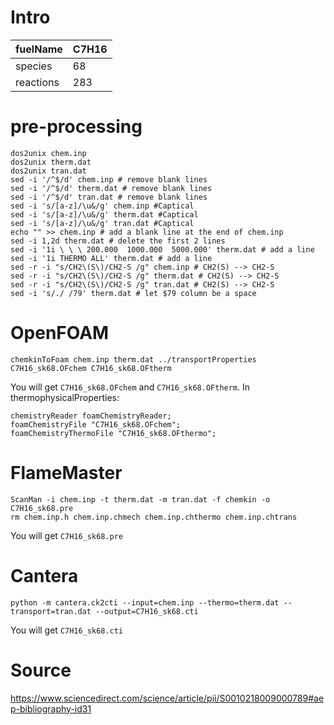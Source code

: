 # Intro
| fuelName      | C7H16 |
| --------------------          | ------------------------------------------------- |
| species       | 68       |
| reactions     | 283        |



# pre-processing
```
dos2unix chem.inp
dos2unix therm.dat
dos2unix tran.dat
sed -i '/^$/d' chem.inp # remove blank lines
sed -i '/^$/d' therm.dat # remove blank lines
sed -i '/^$/d' tran.dat # remove blank lines
sed -i 's/[a-z]/\u&/g' chem.inp #Captical
sed -i 's/[a-z]/\u&/g' therm.dat #Captical
sed -i 's/[a-z]/\u&/g' tran.dat #Captical
echo "" >> chem.inp # add a blank line at the end of chem.inp
sed -i 1,2d therm.dat # delete the first 2 lines
sed -i '1i \ \ \ 200.000  1000.000  5000.000' therm.dat # add a line
sed -i '1i THERMO ALL' therm.dat # add a line
sed -r -i "s/CH2\(S\)/CH2-S /g" chem.inp # CH2(S) --> CH2-S
sed -r -i "s/CH2\(S\)/CH2-S /g" therm.dat # CH2(S) --> CH2-S
sed -r -i "s/CH2\(S\)/CH2-S /g" tran.dat # CH2(S) --> CH2-S
sed -i 's/./ /79' therm.dat # let $79 column be a space
```

# OpenFOAM
```
chemkinToFoam chem.inp therm.dat ../transportProperties C7H16_sk68.OFchem C7H16_sk68.OFtherm
```
You will get `C7H16_sk68.OFchem` and `C7H16_sk68.OFtherm`.
In thermophysicalProperties:
```
chemistryReader foamChemistryReader;
foamChemistryFile "C7H16_sk68.OFchem";
foamChemistryThermoFile "C7H16_sk68.OFthermo";
```

# FlameMaster
```
ScanMan -i chem.inp -t therm.dat -m tran.dat -f chemkin -o C7H16_sk68.pre
rm chem.inp.h chem.inp.chmech chem.inp.chthermo chem.inp.chtrans
```
You will get `C7H16_sk68.pre`

# Cantera
```
python -m cantera.ck2cti --input=chem.inp --thermo=therm.dat --transport=tran.dat --output=C7H16_sk68.cti
```
You will get `C7H16_sk68.cti`

# Source

https://www.sciencedirect.com/science/article/pii/S0010218009000789#aep-bibliography-id31